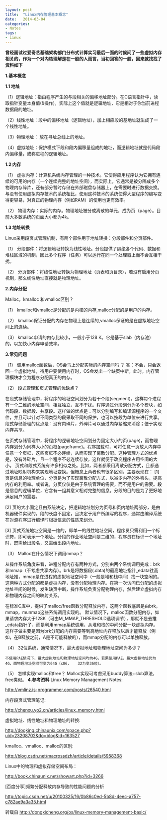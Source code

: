 ```yaml
---
layout: post
title:  "Linux内存管理基本概念"
date:   2014-03-04
categories: 
- Notes 
tags:
- Linux
---
```


**曾经面试过爱奇艺基础架构部门分布式计算实习最后一面的时候问了一些虚拟内存相关的，作为一个对内核理解是在一般的人而言，当初回答的一般，回来就找找了资料如下**

**1.基本概念**

**1.1	地址**

（1）逻辑地址：指由程序产生的与段相关的偏移地址部分。在C语言指针中，读取指针变量本身值(&操作)，实际上这个值就是逻辑地址，它是相对于你当前进程数据段的地址。

（2）线性地址：段中的偏移地址（逻辑地址），加上相应段的基地址就生成了一个线性地址。

（3）物理地址： 放在寻址总线上的地址。

（4）虚拟地址：保护模式下段和段内偏移量组成的地址，而逻辑地址就是代码段内偏移量，或称进程的逻辑地址。

**1.2	内存**

（1）	虚拟内存：计算机系统内存管理的一种技术。它使得应用程序认为它拥有连续的可用的内存（一个连续完整的地址空间），而实际上，它通常是被分隔成多个物理内存碎片，还有部分暂时存储在外部磁盘存储器上，在需要时进行数据交换。与没有使用虚拟内存技术的系统相比，使用这种技术的系统使得大型程序的编写变得更容易，对真正的物理内存（例如RAM）的使用也更有效率。

（2）	物理内存：实际的内存。物理地址被分成离散的单元，成为页（page）。目前大多数系统的页面大小都为4k。

**1.3	地址转换**

Linux采用段页式管理机制，有两个部件用于地址转换：分段部件和分页部件。

（1）	分段部件：将逻辑地址转换为线性地址。分段提供了隔绝各个代码、数据和堆栈区域的机制，因此多个程序（任务）可以运行在同一个处理器上而不会互相干扰。

（2）	分页部件：将线性地址转换为物理地址（页表和页目录），若没有启用分页机制，那么线性地址直接就是物理地址。


**2.内存分配**

Malloc，kmalloc 和vmalloc区别？

（1）	kmalloc和vmalloc是分配的是内核的内存,malloc分配的是用户的内存。

（2）	kmalloc保证分配的内存在物理上是连续的,vmalloc保证的是在虚拟地址空间上的连续。

（3）	kmalloc申请的内存比较小，一般小于128 K。它是基于slab（内存池）的，以加快小内存申请效率。

**3.常见问题**

（1）	调用malloc函数后，OS会马上分配实际的内存空间吗
？
答：不会，只会返回一个虚拟地址，待用户要使用内存时，OS会发出一个缺页中断，此时，内存管理模块才会为程序分配真正的内存。

（2）	段式管理和页式管理的优缺点？

   在段式存储管理中，将程序的地址空间划分为若干个段(segment)，这样每个进程有一个二维的地址空间，相互独立，互不干扰。程序通过分段划分为多个模块，如代码段、数据段、共享段。这样做的优点是：可以分别编写和编译源程序的一个文件，并且可以针对不同类型的段采取不同的保护，也可以按段为单位来进行共享。段式存储管理的优点是：没有内碎片，外碎片可以通过内存紧缩来消除；便于实现内存共享。

   在页式存储管理中，将程序的逻辑地址空间划分为固定大小的页(page)，而物理内存划分为同样大小的页框(pageframe)。程序加载时，可将任意一页放人内存中任意一个页框，这些页框不必连续，从而实现了离散分配。这种管理方式的优点是，没有外碎片，且一个程序不必连续存放。这样就便于改变程序占用空间的大小。
页式和段式系统有许多相似之处。比如，两者都采用离散分配方式，且都通过地址映射机构来实现地址变换。但概念上两者也有很多区别，主要表现在： [1] 页是信息的物理单位，分页是为了实现离散分配方式，以减少内存的外零头，提高内存的利用率。或者说，分页仅仅是由于系统管理的需要，而不是用户的需要。段是信息的逻辑单位，它含有一组其意义相对完整的信息。分段的目的是为了更好地满足用户的需要。

   [2] 页的大小固定且由系统决定，把逻辑地址划分为页号和页内地址两部分，是由机器硬件实现的。段的长度不固定，且决定于用户所编写的程序，通常由编译系统在对源程序进行编译时根据信息的性质来划分。
   
   [3]	页式系统地址空间是一维的，即单一的线性地址空间，程序员只需利用一个标识符，即可表示一个地址。分段的作业地址空间是二维的，程序员在标识一个地址时，既需给出段名，又需给出段内地址。
   
  （3）	Malloc在什么情况下调用mmap？
  
   从操作系统角度来看，进程分配内存有两种方式，分别由两个系统调用完成：brk和mmap（不考虑共享内存）。brk是将数据段(.data)的最高地址指针_edata往高地址推，mmap是在进程的虚拟地址空间中（一般是堆和栈中间）找一块空闲的。这两种方式分配的都是虚拟内存，没有分配物理内存。在第一次访问已分配的虚拟地址空间的时候，发生缺页中断，操作系统负责分配物理内存，然后建立虚拟内存和物理内存之间的映射关系。
   
   在标准C库中，提供了malloc/free函数分配释放内存，这两个函数底层是由brk，mmap，munmap这些系统调用实现的。
默认情况下，malloc函数分配内存，如果请求内存大于128K（可由M_MMAP_THRESHOLD选项调节），那就不是去推_edata指针了，而是利用mmap系统调用，从堆和栈的中间分配一块虚拟内存。这样子做主要是因为brk分配的内存需要等到高地址内存释放以后才能释放（例如，在B释放之前，A是不可能释放的），而mmap分配的内存可以单独释放。

  （4）	32位系统，通常情况下，最大虚拟地址和物理地址空间为多少？
   
    不使用PAE情况下，最大虚拟地址和物理地址空间均为4G，若果使用PAE，最大虚拟地址仍为4G，而物理地址空间可变为64G（x86，   32为变36位）。
（5）	怎样实现malloc和free？
Malloc实现可考虑采用buddy算法+slob算法，free类似。
**4.参考资料**
Linux Memory Management Notes:

http://vmlinz.is-programmer.com/posts/26540.html

内存段页式管理笔记:

http://chenxu.yo2.cn/articles/linux_memory.html

虚拟地址、线性地址和物理地址的转换:

http://dogking.chinaunix.com/space.php?uid=23208702&do=blog&id=163527

kmalloc、vmalloc、malloc的区别:

http://blog.csdn.net/macrossdzh/article/details/5958368

Linux中的物理和虚拟存储空间布局：

http://book.chinaunix.net/showart.php?id=3266

[百度分享]频繁分配释放内存导致的性能问题的分析

http://topic.csdn.net/u/20100325/16/0b86c0ed-5b8d-4eec-a757-c782ae9a3a35.html


转载自 http://dongxicheng.org/os/linux-memory-management-basic/
